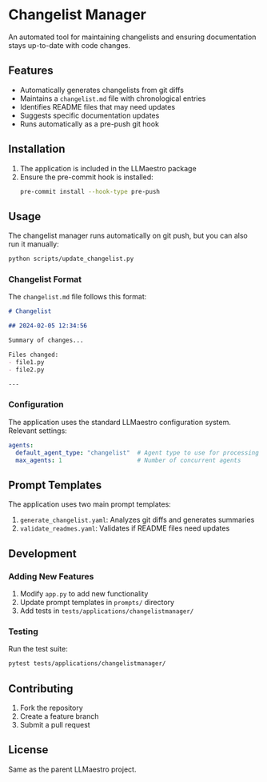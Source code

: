 # Changelist Manager

An automated tool for maintaining changelists and ensuring documentation stays up-to-date with code changes.

## Features

- Automatically generates changelists from git diffs
- Maintains a `changelist.md` file with chronological entries
- Identifies README files that may need updates
- Suggests specific documentation updates
- Runs automatically as a pre-push git hook

## Installation

1. The application is included in the LLMaestro package
2. Ensure the pre-commit hook is installed:
   ```bash
   pre-commit install --hook-type pre-push
   ```

## Usage

The changelist manager runs automatically on git push, but you can also run it manually:

```bash
python scripts/update_changelist.py
```

### Changelist Format

The `changelist.md` file follows this format:

```markdown
# Changelist

## 2024-02-05 12:34:56

Summary of changes...

Files changed:
- file1.py
- file2.py

---
```

### Configuration

The application uses the standard LLMaestro configuration system. Relevant settings:

```yaml
agents:
  default_agent_type: "changelist"  # Agent type to use for processing
  max_agents: 1                     # Number of concurrent agents
```

## Prompt Templates

The application uses two main prompt templates:

1. `generate_changelist.yaml`: Analyzes git diffs and generates summaries
2. `validate_readmes.yaml`: Validates if README files need updates

## Development

### Adding New Features

1. Modify `app.py` to add new functionality
2. Update prompt templates in `prompts/` directory
3. Add tests in `tests/applications/changelistmanager/`

### Testing

Run the test suite:

```bash
pytest tests/applications/changelistmanager/
```

## Contributing

1. Fork the repository
2. Create a feature branch
3. Submit a pull request

## License

Same as the parent LLMaestro project.
